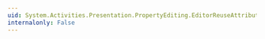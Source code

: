 ```yaml
---
uid: System.Activities.Presentation.PropertyEditing.EditorReuseAttribute
internalonly: False
---
```

